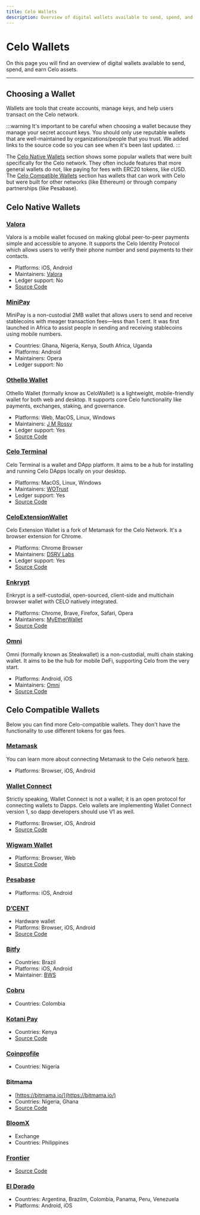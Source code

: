 ```yaml
---
title: Celo Wallets
description: Overview of digital wallets available to send, spend, and earn Celo assets.
---
```


# Celo Wallets

On this page you will find an overview of digital wallets available to send, spend, and earn Celo assets.

---

## Choosing a Wallet

Wallets are tools that create accounts, manage keys, and help users transact on the Celo network.

:::warning
It's important to be careful when choosing a wallet because they manage your secret account keys. You should only use reputable wallets that are well-maintained by organizations/people that you trust. We added links to the source code so you can see when it's been last updated. 
:::

The [Celo Native Wallets](#celo-native-wallets) section shows some popular wallets that were built specifically for the Celo network. They often include features that more general wallets do not, like paying for fees with ERC20 tokens, like cUSD. The [Celo Compatible Wallets](#celo-compatible-wallets) section has wallets that can work with Celo but were built for other networks (like Ethereum) or through company partnerships (like Pesabase).

## Celo Native Wallets

### [Valora](https://valora.xyz/)

Valora is a mobile wallet focused on making global peer-to-peer payments simple and accessible to anyone. It supports the Celo Identity Protocol which allows users to verify their phone number and send payments to their contacts.

- Platforms: iOS, Android
- Maintainers: [Valora](https://valora.xyz/)
- Ledger support: No
- [Source Code](https://github.com/valora-inc/wallet)

### [MiniPay](https://www.opera.com/products/minipay)

MiniPay is a non-custodial 2MB wallet that allows users to send and receive stablecoins with meager transaction fees—less than 1 cent. It was first launched in Africa to assist people in sending and receiving stablecoins using mobile numbers.

- Countries: Ghana, Nigeria, Kenya, South Africa, Uganda
- Platforms: Android
- Maintainers: Opera
- Ledger support: No

### [Othello Wallet](https://celowallet.app/setup)

Othello Wallet (formally know as CeloWallet) is a lightweight, mobile-friendly wallet for both web and desktop. It supports core Celo functionality like payments, exchanges, staking, and governance.

- Platforms: Web, MacOS, Linux, Windows
- Maintainers: [J M Rossy](https://twitter.com/RossyWrote)
- Ledger support: Yes
- [Source Code](https://github.com/jmrossy/celo-web-wallet)

### [Celo Terminal](https://celoterminal.com/)

Celo Terminal is a wallet and DApp platform. It aims to be a hub for installing and running Celo DApps locally on your desktop.

- Platforms: MacOS, Linux, Windows
- Maintainers: [WOTrust](https://twitter.com/wotrust1)
- Ledger support: Yes
- [Source Code](https://github.com/zviadm/celoterminal)

### [CeloExtensionWallet](https://chrome.google.com/webstore/detail/celoextensionwallet/kkilomkmpmkbdnfelcpgckmpcaemjcdh)

Celo Extension Wallet is a fork of Metamask for the Celo Network. It's a browser extension for Chrome.

- Platforms: Chrome Browser
- Maintainers: [DSRV Labs](https://www.dsrvlabs.com/en/)
- Ledger support: Yes
- [Source Code](https://github.com/dsrvlabs/celo-extension-wallet)


### [Enkrypt](https://www.enkrypt.com/?mtm_campaign=Celo%20wiki)

Enkrypt is a self-custodial, open-sourced, client-side and multichain browser wallet with CELO natively integrated.

- Platforms: Chrome, Brave, Firefox, Safari, Opera
- Maintainers: [MyEtherWallet](https://www.myetherwallet.com/)
- [Source Code](https://github.com/enkryptcom/enKrypt)

### [Omni](https://omni.app/)

Omni (formally known as Steakwallet) is a non-custodial, multi chain staking wallet. It aims to be the hub for mobile DeFi, supporting Celo from the very start.

- Platforms: Android, iOS
- Maintainers: [Omni](https://omni.app/)
- [Source Code](https://github.com/steakwallet)

## Celo Compatible Wallets

Below you can find more Celo-compatible wallets. They don't have the functionality to use different tokens for gas fees.

### [Metamask](https://metamask.io/)

You can learn more about connecting Metamask to the Celo network [here](/wallet/metamask/use).

- Platforms: Browser, iOS, Android

### [Wallet Connect](https://walletconnect.org/)

Strictly speaking, Wallet Connect is not a wallet; it is an open protocol for connecting wallets to Dapps. Celo wallets are implementing Wallet Connect version 1, so dapp developers should use V1 as well.

- Platforms: Browser, iOS, Android
- [Source Code](https://github.com/WalletConnect)

  
### [Wigwam Wallet](https://wigwam.app)

- Platforms: Browser, Web
- [Source Code](https://github.com/wigwamapp/wigwam)

### [Pesabase](https://pesabase.com/)

- Platforms: iOS, Android


### [D’CENT](https://dcentwallet.com/)

- Hardware wallet
- Platforms: Browser, iOS, Android
- [Source Code](https://github.com/DcentWallet)

### [Bitfy](https://blockchainwebservices.com.br/bitfy-app)

- Countries: Brazil
- Platforms: iOS, Android
- Maintainer: [BWS](https://blockchainwebservices.com)

### [Cobru](https://cobru.co/)

- Countries: Colombia

### [Kotani Pay](https://kotanipay.com/)

- Countries: Kenya
- [Source Code](https://github.com/Kotani-Pay)

### [Coinprofile](https://coinprofile.co/)

- Countries: Nigeria


### Bitmama

- [https://bitmama.io/](https://bitmama.io/)
- Countries: Nigeria, Ghana
- [Source Code](https://github.com/Bitmama-Inc)

### [BloomX](https://www.bloom.solutions/)

- Exchange
- Countries: Philippines

### [Frontier](https://www.frontier.xyz/)

- [Source Code](https://github.com/frontierdotxyz)

### [El Dorado](https://eldorado.io/)

- Countries: Argentina, Brazilm, Colombia, Panama, Peru, Venezuela
- Platforms: Android, iOS
